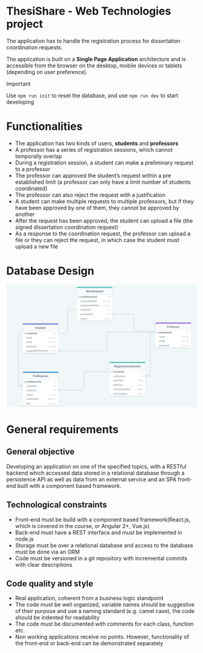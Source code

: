 # ThesiShare - Web Technologies project

The application has to handle the registration process for dissertation coordination requests.

The application is built on a **Single Page Application** architecture and is accessible from the browser on the desktop, mobile devices or tablets (depending on user preference).

> [!IMPORTANT]
> Use `npm run init` to reset the database, and use `npm run dev` to start developing

# Functionalities

-   The application has two kinds of users, **students** and **professors**
-   A professor has a series of registration sessions, which cannot temporally overlap
-   During a registration session, a student can make a preliminary request to a professor
-   The professor can approved the student’s request within a pre established limit (a professor can only have a limit number of students coordinated)
-   The professor can also reject the request with a justification
-   A student can make multiple requests to multiple professors, but if they have been approved by one of them, they cannot be approved by another
-   After the request has been approved, the student can upload a file (the signed dissertation coordination request)
-   As a response to the coordination request, the professor can upload a file or they can reject the request, in which case the student must upload a new file

# Database Design

![Database Design](./database%20design.png)

# General requirements

## General objective

Developing an application on one of the specified topics, with a RESTful backend which accessed data stored in a relational database through a persistence API as well as data from an external service and an SPA front-end built with a component based framework.

## Technological constraints

-   Front-end must be build with a component based framework(React.js, which is covered in the course, or Angular 2+, Vue.js)
-   Back-end must have a REST interface and must be implemented in node.js
-   Storage must be over a relational database and access to the database must be done via an ORM
-   Code must be versioned in a git repository with incremental commits with clear descriptions

## Code quality and style

-   Real application, coherent from a business logic standpoint
-   The code must be well organized, variable names should be suggestive of their purpose and use a naming standard (e.g. camel case), the code should be indented for readability
-   The code must be documented with comments for each class, function etc.
-   Non working applications receive no points. However, functionality of the front-end or back-end can be demonstrated separately

